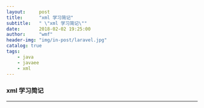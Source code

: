 ```yaml
---
layout:     post
title:      "xml 学习简记"
subtitle:   " \"xml 学习简记\""
date:       2018-02-02 19:25:00
author:     "wmf"
header-img: "img/in-post/laravel.jpg"
catalog: true
tags:
    - java
    - javaee
    - xml
---
```

### xml 学习简记
***









